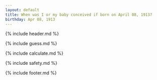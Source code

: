 ```yaml
---
layout: default
title: When was I or my baby conceived if born on April 08, 1913?
birthday: Apr 08, 1913
---
```


{% include header.md %}

{% include guess.md %}

{% include calculate.md %}

{% include safety.md %}

{% include footer.md %}




